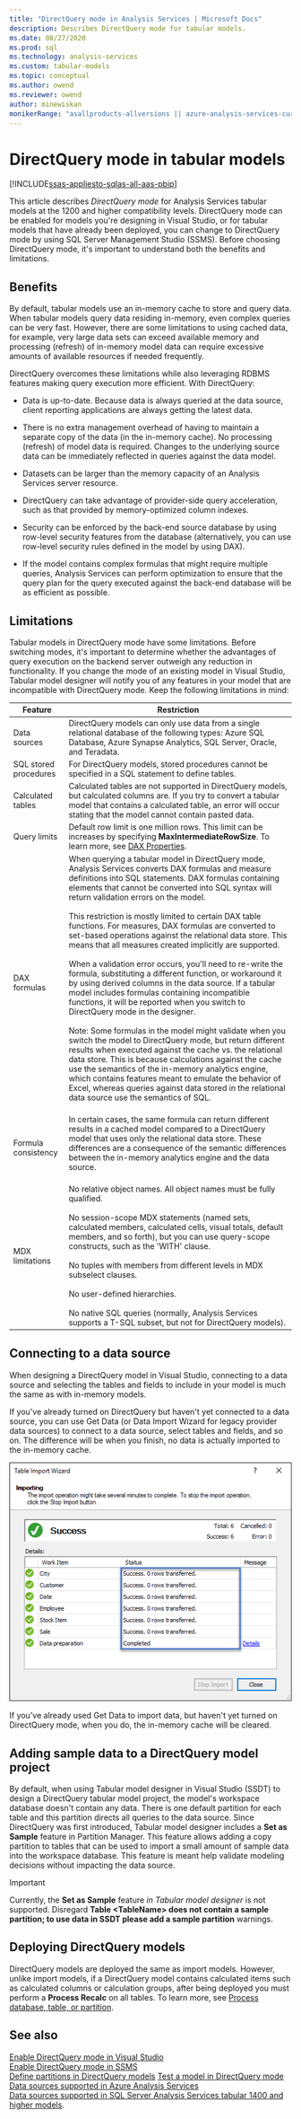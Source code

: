 ```yaml
---
title: "DirectQuery mode in Analysis Services | Microsoft Docs"
description: Describes DirectQuery mode for tabular models.
ms.date: 08/27/2020
ms.prod: sql
ms.technology: analysis-services
ms.custom: tabular-models
ms.topic: conceptual
ms.author: owend
ms.reviewer: owend
author: minewiskan
monikerRange: "asallproducts-allversions || azure-analysis-services-current || power-bi-premium-current || >= sql-analysis-services-2016"
---
```

# DirectQuery mode in tabular models

[!INCLUDE[ssas-appliesto-sqlas-all-aas-pbip](../includes/ssas-appliesto-sqlas-all-aas-pbip.md)]

This article describes *DirectQuery mode* for Analysis Services tabular models at the 1200 and higher compatibility levels. DirectQuery mode can be enabled for models you're designing in Visual Studio, or for tabular models that have already been deployed, you can change to DirectQuery mode by using SQL Server Management Studio (SSMS). Before choosing DirectQuery mode, it's important to understand both the benefits and limitations.
  
## Benefits

By default, tabular models use an in-memory cache to store and query data. When tabular models query data residing in-memory, even complex queries can be very fast. However, there are some limitations to using cached data, for example, very large data sets can exceed available memory and processing (refresh) of in-memory model data can require excessive amounts of available resources if needed frequently.
  
DirectQuery overcomes these limitations while also leveraging RDBMS features making query execution more efficient. With DirectQuery:  
  
- Data is up-to-date. Because data is always queried at the data source, client reporting applications are always getting the latest data.

- There is no extra management overhead of having to maintain a separate copy of the data (in the in-memory cache). No processing (refresh) of model data is required. Changes to the underlying source data can be immediately reflected in queries against the data model.  
  
- Datasets can be larger than the memory capacity of an Analysis Services server resource.  
  
- DirectQuery can take advantage of provider-side query acceleration, such as that provided by memory-optimized column indexes.  
  
- Security can be enforced by the back-end source database by using row-level security features from the database (alternatively, you can use row-level security rules defined in the model by using DAX).  
  
- If the model contains complex formulas that might require multiple queries, Analysis Services can perform optimization to ensure that the query plan for the query executed against the back-end database will be as efficient as possible.  

## Limitations

Tabular models in DirectQuery mode have some limitations. Before switching modes, it's important to determine whether the advantages of query execution on the backend server outweigh any reduction in functionality. If you change the mode of an existing model in Visual Studio, Tabular model designer will notify you of any features in your model that are incompatible with DirectQuery mode. Keep the following limitations in mind:  
  
|Feature|Restriction|  
|-|-|
|Data sources|DirectQuery models can only use data from a single relational database of the following types: Azure SQL Database, Azure Synapse Analytics, SQL Server,  Oracle, and Teradata.|
|SQL stored procedures|For DirectQuery models, stored procedures cannot be specified in a SQL statement to define tables. |
|Calculated tables|Calculated tables are not supported in DirectQuery models, but calculated columns are. If you try to convert a tabular model that contains a calculated table, an error will occur stating that the model cannot contain pasted data.|  
|Query limits|Default row limit is one million rows. This limit can be increases by specifying **MaxIntermediateRowSize**. To learn more, see [DAX Properties](../../analysis-services/server-properties/dax-properties.md).
|DAX formulas|When querying a tabular model in DirectQuery mode, Analysis Services converts DAX formulas and measure definitions into SQL statements. DAX formulas containing elements that cannot be converted into SQL syntax will return validation errors on the model.<br /><br /> This restriction is mostly limited to certain DAX table functions. For measures, DAX formulas are converted to set-based operations against the relational data store. This means that all measures created implicitly are supported. <br /><br /> When a validation error occurs, you'll need to re-write the formula, substituting a different function, or workaround it by using derived columns in the data source.  If a tabular model includes formulas containing incompatible functions, it will be reported when you switch to DirectQuery mode in the designer. <br /><br />Note: Some formulas in the model might validate when you switch the model to DirectQuery mode, but return different results when executed against the cache vs. the relational data store. This is because calculations against the cache use the semantics of the in-memory analytics engine, which contains features meant to emulate the behavior of Excel, whereas queries against data stored in the relational data source use the semantics of SQL.<br /><br />|  
|Formula consistency|In certain cases, the same formula can return different results in a cached model compared to a DirectQuery model that uses only the relational data store. These differences are a consequence of the semantic differences between the in-memory analytics engine and the data source.<br /><br />|  
|MDX limitations|No relative object names. All object names must be fully qualified.<br /><br /> No session-scope MDX statements (named sets, calculated members, calculated cells, visual totals, default members, and so forth), but you can use query-scope constructs, such as the 'WITH' clause.<br /><br /> No tuples with members from different levels in MDX subselect clauses.<br /><br /> No user-defined hierarchies.<br /><br /> No native SQL queries (normally, Analysis Services supports a T-SQL subset, but not for DirectQuery models).|  

## Connecting to a data source

When designing a DirectQuery model in Visual Studio, connecting to a data source and selecting the tables and fields to include in your model is much the same as with in-memory models.

If you've already turned on DirectQuery but haven't yet connected to a data source, you can use Get Data (or Data Import Wizard for legacy provider data sources) to connect to a data source, select tables and fields, and so on. The difference will be when you finish, no data is actually imported to the in-memory cache.

![DirectQuery import success](../../analysis-services/tabular-models/media/directquery-import-success.png)

If you've already used Get Data to import data, but haven't yet turned on DirectQuery mode, when you do, the in-memory cache will be cleared.

## Adding sample data to a DirectQuery model project

By default, when using Tabular model designer in Visual Studio (SSDT) to design a DirectQuery tabular model project, the model's workspace database doesn't contain any data. There is one default partition for each table and this partition directs all queries to the data source. Since DirectQuery was first introduced, Tabular model designer includes a **Set as Sample** feature in Partition Manager. This feature allows adding a copy partition to tables that can be used to import a small amount of sample data into the workspace database. This feature is meant help validate modeling decisions without impacting the data source.

> [!IMPORTANT]
> Currently, the **Set as Sample** feature *in Tabular model designer* is not supported. Disregard  **Table \<TableName> does not contain a sample partition; to use data in SSDT please add a sample partition** warnings.

## Deploying DirectQuery models

DirectQuery models are deployed the same as import models. However, unlike import models, if a DirectQuery model contains calculated items such as calculated columns or calculation groups, after being deployed you must perform a **Process Recalc** on all tables. To learn more, see [Process database, table, or partition](process-database-table-or-partition-analysis-services.md).

## See also

[Enable DirectQuery mode in Visual Studio](../../analysis-services/tabular-models/enable-directquery-mode-in-ssdt.md)  
[Enable DirectQuery mode in SSMS](../../analysis-services/tabular-models/enable-directquery-mode-in-ssms.md)  
[Define partitions in DirectQuery models](../../analysis-services/tabular-models/define-partitions-in-directquery-models-ssas-tabular.md)  [Test a model in DirectQuery mode](../../analysis-services/tabular-models/test-a-model-in-directquery-mode.md)  
[Data sources supported in Azure Analysis Services](/azure/analysis-services/analysis-services-datasource)  
[Data sources supported in SQL Server Analysis Services tabular 1400 and higher models](data-sources-supported-ssas-tabular-1400.md).